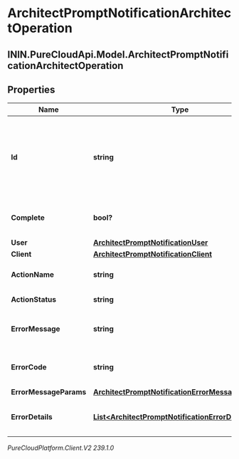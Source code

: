 # ArchitectPromptNotificationArchitectOperation

## ININ.PureCloudApi.Model.ArchitectPromptNotificationArchitectOperation

## Properties

|Name | Type | Description | Notes|
|------------ | ------------- | ------------- | -------------|
| **Id** | **string** | A unique identifier for this operation, as generated by the initiating client | [optional] |
| **Complete** | **bool?** | Indicates if the operation is complete | [optional] |
| **User** | [**ArchitectPromptNotificationUser**](ArchitectPromptNotificationUser) |  | [optional] |
| **Client** | [**ArchitectPromptNotificationClient**](ArchitectPromptNotificationClient) |  | [optional] |
| **ActionName** | **string** | The action being performed | [optional] |
| **ActionStatus** | **string** | The action status | [optional] |
| **ErrorMessage** | **string** | The error message, if the action failed | [optional] |
| **ErrorCode** | **string** | The error code, if the action failed | [optional] |
| **ErrorMessageParams** | [**ArchitectPromptNotificationErrorMessageParams**](ArchitectPromptNotificationErrorMessageParams) |  | [optional] |
| **ErrorDetails** | [**List&lt;ArchitectPromptNotificationErrorDetail&gt;**](ArchitectPromptNotificationErrorDetail) | The error details, if the action failed | [optional] |



_PureCloudPlatform.Client.V2 239.1.0_
